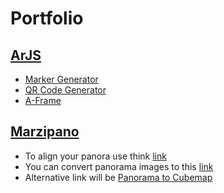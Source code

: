 # Portfolio

## [ArJS](https://ar-js-org.github.io/AR.js-Docs/)

- [Marker Generator](https://jeromeetienne.github.io/AR.js/three.js/examples/marker-training/examples/generator.html)
- [QR Code Generator](https://www.qrcode-monkey.com/#)
- [A-Frame](https://aframe.io/docs/1.4.0/introduction/)


## [Marzipano](https://www.marzipano.net/)

- To align your panora use think [link](https://straighten.imageonline.co/)
- You can convert panorama images to this [link](https://jaxry.github.io/panorama-to-cubemap/)
- Alternative link will be [Panorama to Cubemap](https://allestaire.github.io/ptc.html)